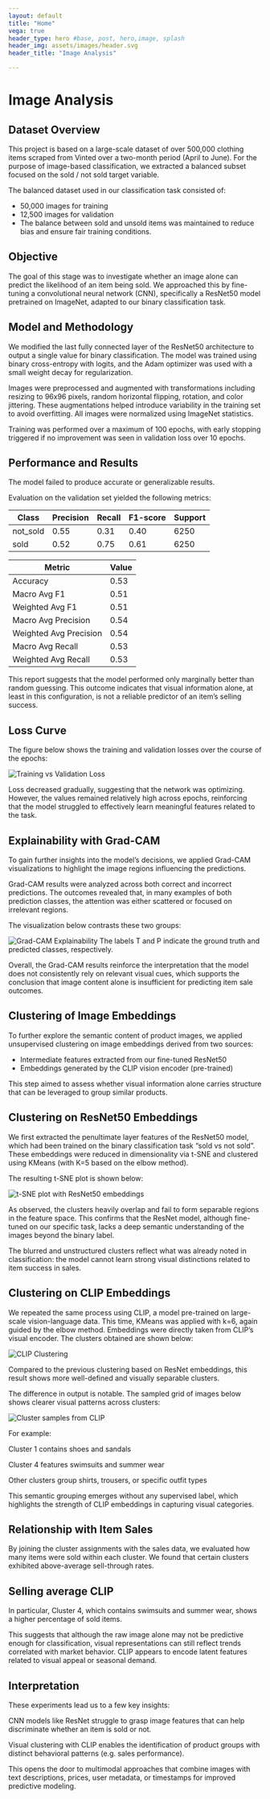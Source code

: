 ```yaml
---
layout: default
title: "Home"
vega: true
header_type: hero #base, post, hero,image, splash
header_img: assets/images/header.svg
header_title: "Image Analysis"

---
```



# Image Analysis
## Dataset Overview
This project is based on a large-scale dataset of over 500,000 clothing items scraped from Vinted over a two-month period (April to June). For the purpose of image-based classification, we extracted a balanced subset focused on the sold / not sold target variable.

The balanced dataset used in our classification task consisted of:

* 50,000 images for training
* 12,500 images for validation
* The balance between sold and unsold items was maintained to reduce bias and ensure fair training conditions.

## Objective
The goal of this stage was to investigate whether an image alone can predict the likelihood of an item being sold. We approached this by fine-tuning a convolutional neural network (CNN), specifically a ResNet50 model pretrained on ImageNet, adapted to our binary classification task.

## Model and Methodology
We modified the last fully connected layer of the ResNet50 architecture to output a single value for binary classification. The model was trained using binary cross-entropy with logits, and the Adam optimizer was used with a small weight decay for regularization.

Images were preprocessed and augmented with transformations including resizing to 96x96 pixels, random horizontal flipping, rotation, and color jittering. These augmentations helped introduce variability in the training set to avoid overfitting. All images were normalized using ImageNet statistics.

Training was performed over a maximum of 100 epochs, with early stopping triggered if no improvement was seen in validation loss over 10 epochs.

## Performance and Results
The model failed to produce accurate or generalizable results.

Evaluation on the validation set yielded the following metrics:

| Class    | Precision | Recall | F1-score | Support |
|----------|-----------|--------|----------|---------|
| not_sold | 0.55      | 0.31   | 0.40     | 6250    |
| sold     | 0.52      | 0.75   | 0.61     | 6250    |

| Metric              | Value |
|---------------------|-------|
| Accuracy            | 0.53  |
| Macro Avg F1        | 0.51  |
| Weighted Avg F1     | 0.51  |
| Macro Avg Precision | 0.54  |
| Weighted Avg Precision | 0.54 |
| Macro Avg Recall    | 0.53  |
| Weighted Avg Recall | 0.53  |

This report suggests that the model performed only marginally better than random guessing. This outcome indicates that visual information alone, at least in this configuration, is not a reliable predictor of an item’s selling success.

## Loss Curve
The figure below shows the training and validation losses over the course of the epochs:

![Training vs Validation Loss](assets/images/thumb-charts/resnet_task_1.png)

Loss decreased gradually, suggesting that the network was optimizing. However, the values remained relatively high across epochs, reinforcing that the model struggled to effectively learn meaningful features related to the task.

## Explainability with Grad-CAM
To gain further insights into the model’s decisions, we applied Grad-CAM visualizations to highlight the image regions influencing the predictions.

Grad-CAM results were analyzed across both correct and incorrect predictions. The outcomes revealed that, in many examples of both prediction classes, the attention was either scattered or focused on irrelevant regions.

The visualization below contrasts these two groups:

![Grad-CAM Explainability](assets/images/thumb-charts/gradcam_2.png)
The labels T and P indicate the ground truth and predicted classes, respectively.

Overall, the Grad-CAM results reinforce the interpretation that the model does not consistently rely on relevant visual cues, which supports the conclusion that image content alone is insufficient for predicting item sale outcomes.

## Clustering of Image Embeddings
To further explore the semantic content of product images, we applied unsupervised clustering on image embeddings derived from two sources:

* Intermediate features extracted from our fine-tuned ResNet50
* Embeddings generated by the CLIP vision encoder (pre-trained)

This step aimed to assess whether visual information alone carries structure that can be leveraged to group similar products.

## Clustering on ResNet50 Embeddings
We first extracted the penultimate layer features of the ResNet50 model, which had been trained on the binary classification task “sold vs not sold”. These embeddings were reduced in dimensionality via t-SNE and clustered using KMeans (with K=5 based on the elbow method).

The resulting t-SNE plot is shown below:

![t-SNE plot with ResNet50 embeddings](assets/images/thumb-charts/tsne_resnet_k5.png)

As observed, the clusters heavily overlap and fail to form separable regions in the feature space. This confirms that the ResNet model, although fine-tuned on our specific task, lacks a deep semantic understanding of the images beyond the binary label.

The blurred and unstructured clusters reflect what was already noted in classification: the model cannot learn strong visual distinctions related to item success in sales.

## Clustering on CLIP Embeddings
We repeated the same process using CLIP, a model pre-trained on large-scale vision-language data. This time, KMeans was applied with k=6, again guided by the elbow method. Embeddings were directly taken from CLIP’s visual encoder. The clusters obtained are shown below:

![CLIP Clustering](assets/images/thumb-charts/CLIP_CLUSTERING.png)

Compared to the previous clustering based on ResNet embeddings, this result shows more well-defined and visually separable clusters.

The difference in output is notable. The sampled grid of images below shows clearer visual patterns across clusters:

![Cluster samples from CLIP](assets/images/thumb-charts/CLIP_CLUSTERING_sold.png)

For example:

Cluster 1 contains shoes and sandals

Cluster 4 features swimsuits and summer wear

Other clusters group shirts, trousers, or specific outfit types

This semantic grouping emerges without any supervised label, which highlights the strength of CLIP embeddings in capturing visual categories.

## Relationship with Item Sales
By joining the cluster assignments with the sales data, we evaluated how many items were sold within each cluster. We found that certain clusters exhibited above-average sell-through rates.

## Selling average CLIP

In particular, Cluster 4, which contains swimsuits and summer wear, shows a higher percentage of sold items.

This suggests that although the raw image alone may not be predictive enough for classification, visual representations can still reflect trends correlated with market behavior. CLIP appears to encode latent features related to visual appeal or seasonal demand.

## Interpretation
These experiments lead us to a few key insights:

CNN models like ResNet struggle to grasp image features that can help discriminate whether an item is sold or not.

Visual clustering with CLIP enables the identification of product groups with distinct behavioral patterns (e.g. sales performance).

This opens the door to multimodal approaches that combine images with text descriptions, prices, user metadata, or timestamps for improved predictive modeling.